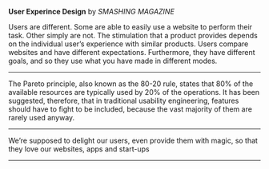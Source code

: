 **User Experince Design** by *SMASHING MAGAZINE*

Users are different. Some are able to easily use a website to perform their task. Other simply are not. The stimulation that a product provides depends on the individual user’s experience with similar products. Users compare websites and have different expectations. Furthermore, they have different goals, and so they use what you have made in different modes.

---

The Pareto principle, also known as the 80-20 rule, states that 80% of the available resources are typically used by 20% of the operations. It has been suggested, therefore, that in traditional usability engineering, features should have to fight to be included, because the vast majority of them are rarely used anyway.

---

We’re supposed to delight our users, even provide them with magic, so that they love our websites, apps and start-ups

---

